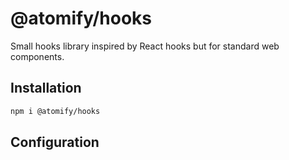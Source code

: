 # @atomify/hooks
Small hooks library inspired by React hooks but for standard web components.

## Installation

```sh
npm i @atomify/hooks
```

## Configuration
